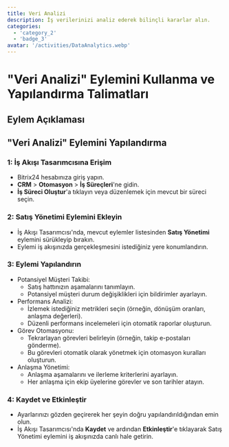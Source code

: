 ```yaml
---
title: Veri Analizi
description: İş verilerinizi analiz ederek bilinçli kararlar alın.
categories: 
  - 'category_2'
  - 'badge_3'
avatar: '/activities/DataAnalytics.webp'
---
```

# "Veri Analizi" Eylemini Kullanma ve Yapılandırma Talimatları

## Eylem Açıklaması

## **"Veri Analizi" Eylemini Yapılandırma**

### 1: İş Akışı Tasarımcısına Erişim
- Bitrix24 hesabınıza giriş yapın.
- **CRM** > **Otomasyon** > **İş Süreçleri**'ne gidin.
- **İş Süreci Oluştur**'a tıklayın veya düzenlemek için mevcut bir süreci seçin.

### 2: Satış Yönetimi Eylemini Ekleyin
- İş Akışı Tasarımcısı'nda, mevcut eylemler listesinden **Satış Yönetimi** eylemini sürükleyip bırakın.
- Eylemi iş akışınızda gerçekleşmesini istediğiniz yere konumlandırın.

### 3: Eylemi Yapılandırın
- Potansiyel Müşteri Takibi:
  - Satış hattınızın aşamalarını tanımlayın.
  - Potansiyel müşteri durum değişiklikleri için bildirimler ayarlayın.
- Performans Analizi:
  - İzlemek istediğiniz metrikleri seçin (örneğin, dönüşüm oranları, anlaşma değerleri).
  - Düzenli performans incelemeleri için otomatik raporlar oluşturun.
- Görev Otomasyonu:
  - Tekrarlayan görevleri belirleyin (örneğin, takip e-postaları gönderme).
  - Bu görevleri otomatik olarak yönetmek için otomasyon kuralları oluşturun.
- Anlaşma Yönetimi:
  - Anlaşma aşamalarını ve ilerleme kriterlerini ayarlayın.
  - Her anlaşma için ekip üyelerine görevler ve son tarihler atayın.

### 4: Kaydet ve Etkinleştir
- Ayarlarınızı gözden geçirerek her şeyin doğru yapılandırıldığından emin olun.
- İş Akışı Tasarımcısı'nda **Kaydet** ve ardından **Etkinleştir**'e tıklayarak Satış Yönetimi eylemini iş akışınızda canlı hale getirin.